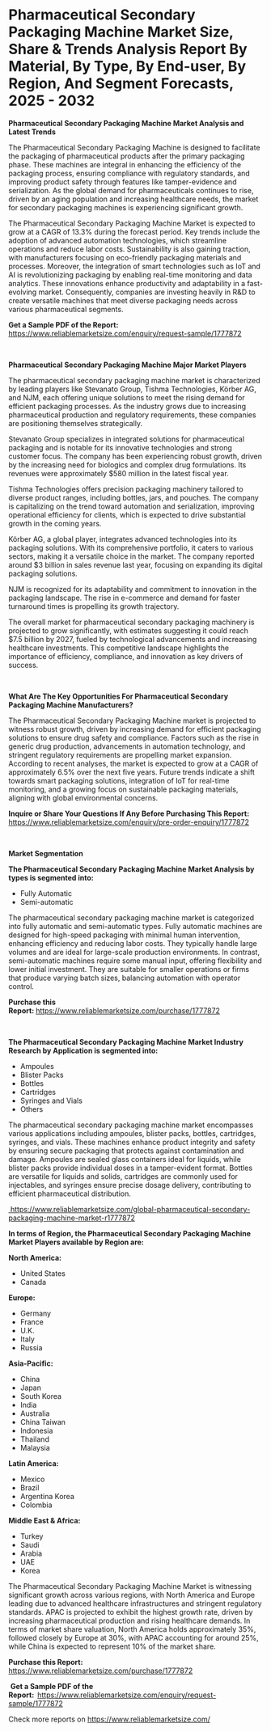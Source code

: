<p><h1>Pharmaceutical Secondary Packaging Machine Market Size, Share & Trends Analysis Report By Material, By Type, By End-user, By Region, And Segment Forecasts, 2025 - 2032</h1></p><p><strong>Pharmaceutical Secondary Packaging Machine Market Analysis and Latest Trends</strong></p>
<p><p>The Pharmaceutical Secondary Packaging Machine is designed to facilitate the packaging of pharmaceutical products after the primary packaging phase. These machines are integral in enhancing the efficiency of the packaging process, ensuring compliance with regulatory standards, and improving product safety through features like tamper-evidence and serialization. As the global demand for pharmaceuticals continues to rise, driven by an aging population and increasing healthcare needs, the market for secondary packaging machines is experiencing significant growth.</p><p>The Pharmaceutical Secondary Packaging Machine Market is expected to grow at a CAGR of 13.3% during the forecast period. Key trends include the adoption of advanced automation technologies, which streamline operations and reduce labor costs. Sustainability is also gaining traction, with manufacturers focusing on eco-friendly packaging materials and processes. Moreover, the integration of smart technologies such as IoT and AI is revolutionizing packaging by enabling real-time monitoring and data analytics. These innovations enhance productivity and adaptability in a fast-evolving market. Consequently, companies are investing heavily in R&D to create versatile machines that meet diverse packaging needs across various pharmaceutical segments.</p></p>
<p><strong>Get a Sample PDF of the Report:&nbsp;</strong> <a href="https://www.reliablemarketsize.com/enquiry/request-sample/1777872?utm_campaign=3106&utm_medium=2&utm_source=Github&utm_content=ia&utm_term=05032025&utm_id=pharmaceutical-secondary-packaging-machine">https://www.reliablemarketsize.com/enquiry/request-sample/1777872</a></p>
<p>&nbsp;</p>
<p><strong>Pharmaceutical Secondary Packaging Machine Major Market Players</strong></p>
<p><p>The pharmaceutical secondary packaging machine market is characterized by leading players like Stevanato Group, Tishma Technologies, Körber AG, and NJM, each offering unique solutions to meet the rising demand for efficient packaging processes. As the industry grows due to increasing pharmaceutical production and regulatory requirements, these companies are positioning themselves strategically.</p><p>Stevanato Group specializes in integrated solutions for pharmaceutical packaging and is notable for its innovative technologies and strong customer focus. The company has been experiencing robust growth, driven by the increasing need for biologics and complex drug formulations. Its revenues were approximately $580 million in the latest fiscal year.</p><p>Tishma Technologies offers precision packaging machinery tailored to diverse product ranges, including bottles, jars, and pouches. The company is capitalizing on the trend toward automation and serialization, improving operational efficiency for clients, which is expected to drive substantial growth in the coming years.</p><p>Körber AG, a global player, integrates advanced technologies into its packaging solutions. With its comprehensive portfolio, it caters to various sectors, making it a versatile choice in the market. The company reported around $3 billion in sales revenue last year, focusing on expanding its digital packaging solutions.</p><p>NJM is recognized for its adaptability and commitment to innovation in the packaging landscape. The rise in e-commerce and demand for faster turnaround times is propelling its growth trajectory.</p><p>The overall market for pharmaceutical secondary packaging machinery is projected to grow significantly, with estimates suggesting it could reach $7.5 billion by 2027, fueled by technological advancements and increasing healthcare investments. This competitive landscape highlights the importance of efficiency, compliance, and innovation as key drivers of success.</p></p>
<p>&nbsp;</p>
<p><strong>What Are The Key Opportunities For Pharmaceutical Secondary Packaging Machine Manufacturers?</strong></p>
<p><p>The Pharmaceutical Secondary Packaging Machine market is projected to witness robust growth, driven by increasing demand for efficient packaging solutions to ensure drug safety and compliance. Factors such as the rise in generic drug production, advancements in automation technology, and stringent regulatory requirements are propelling market expansion. According to recent analyses, the market is expected to grow at a CAGR of approximately 6.5% over the next five years. Future trends indicate a shift towards smart packaging solutions, integration of IoT for real-time monitoring, and a growing focus on sustainable packaging materials, aligning with global environmental concerns.</p></p>
<p><strong>Inquire or Share Your Questions If Any Before Purchasing This Report:</strong> <a href="https://www.reliablemarketsize.com/enquiry/pre-order-enquiry/1777872?utm_campaign=3106&utm_medium=2&utm_source=Github&utm_content=ia&utm_term=05032025&utm_id=pharmaceutical-secondary-packaging-machine">https://www.reliablemarketsize.com/enquiry/pre-order-enquiry/1777872</a></p>
<p>&nbsp;</p>
<p><strong>Market Segmentation</strong></p>
<p><strong>The Pharmaceutical Secondary Packaging Machine Market Analysis by types is segmented into:</strong></p>
<p><ul><li>Fully Automatic</li><li>Semi-automatic</li></ul></p>
<p><p>The pharmaceutical secondary packaging machine market is categorized into fully automatic and semi-automatic types. Fully automatic machines are designed for high-speed packaging with minimal human intervention, enhancing efficiency and reducing labor costs. They typically handle large volumes and are ideal for large-scale production environments. In contrast, semi-automatic machines require some manual input, offering flexibility and lower initial investment. They are suitable for smaller operations or firms that produce varying batch sizes, balancing automation with operator control.</p></p>
<p><strong>Purchase this Report:&nbsp;</strong><a href="https://www.reliablemarketsize.com/purchase/1777872?utm_campaign=3106&utm_medium=2&utm_source=Github&utm_content=ia&utm_term=05032025&utm_id=pharmaceutical-secondary-packaging-machine">https://www.reliablemarketsize.com/purchase/1777872</a></p>
<p>&nbsp;</p>
<p><strong>The Pharmaceutical Secondary Packaging Machine Market Industry Research by Application is segmented into:</strong></p>
<p><ul><li>Ampoules</li><li>Blister Packs</li><li>Bottles</li><li>Cartridges</li><li>Syringes and Vials</li><li>Others</li></ul></p>
<p><p>The pharmaceutical secondary packaging machine market encompasses various applications including ampoules, blister packs, bottles, cartridges, syringes, and vials. These machines enhance product integrity and safety by ensuring secure packaging that protects against contamination and damage. Ampoules are sealed glass containers ideal for liquids, while blister packs provide individual doses in a tamper-evident format. Bottles are versatile for liquids and solids, cartridges are commonly used for injectables, and syringes ensure precise dosage delivery, contributing to efficient pharmaceutical distribution.</p></p>
<p><a href="https://www.reliablemarketsize.com/global-pharmaceutical-secondary-packaging-machine-market-r1777872?utm_campaign=3106&utm_medium=2&utm_source=Github&utm_content=ia&utm_term=05032025&utm_id=pharmaceutical-secondary-packaging-machine">&nbsp;https://www.reliablemarketsize.com/global-pharmaceutical-secondary-packaging-machine-market-r1777872</a></p>
<p><strong>In terms of Region, the Pharmaceutical Secondary Packaging Machine Market Players available by Region are:</strong></p>
<p>
    <p> <strong> North America: </strong>
        <ul>
            <li>United States</li>
            <li>Canada</li>
        </ul>
        </p> 
    <p> <strong> Europe: </strong>
        <ul>
            <li>Germany</li>
            <li>France</li>
            <li>U.K.</li>
            <li>Italy</li>
            <li>Russia</li>
        </ul>
        </p> 
    <p> <strong> Asia-Pacific: </strong>
        <ul>
            <li>China</li>
            <li>Japan</li>
            <li>South Korea</li>
            <li>India</li>
            <li>Australia</li>
            <li>China Taiwan</li>
            <li>Indonesia</li>
            <li>Thailand</li>
            <li>Malaysia</li>
        </ul>
        </p> 
    <p> <strong> Latin America: </strong>
        <ul>
            <li>Mexico</li>
            <li>Brazil</li>
            <li>Argentina Korea</li>
            <li>Colombia</li>
        </ul>
        </p> 
    <p> <strong> Middle East & Africa: </strong>
        <ul>
            <li>Turkey</li>
            <li>Saudi</li>
            <li>Arabia</li>
            <li>UAE</li>
            <li>Korea</li>
        </ul>
    </p>
    </p>
<p><p>The Pharmaceutical Secondary Packaging Machine Market is witnessing significant growth across various regions, with North America and Europe leading due to advanced healthcare infrastructures and stringent regulatory standards. APAC is projected to exhibit the highest growth rate, driven by increasing pharmaceutical production and rising healthcare demands. In terms of market share valuation, North America holds approximately 35%, followed closely by Europe at 30%, with APAC accounting for around 25%, while China is expected to represent 10% of the market share.</p></p>
<p><strong>Purchase this Report: </strong><a href="https://www.reliablemarketsize.com/purchase/1777872?utm_campaign=3106&utm_medium=2&utm_source=Github&utm_content=ia&utm_term=05032025&utm_id=pharmaceutical-secondary-packaging-machine">https://www.reliablemarketsize.com/purchase/1777872</a></p>
<p>&nbsp;<strong>Get a Sample PDF of the Report:&nbsp;&nbsp;</strong><a href="https://www.reliablemarketsize.com/enquiry/request-sample/1777872?utm_campaign=3106&utm_medium=2&utm_source=Github&utm_content=ia&utm_term=05032025&utm_id=pharmaceutical-secondary-packaging-machine">https://www.reliablemarketsize.com/enquiry/request-sample/1777872</a></p>
<p><strong></strong></p>
<p>Check more reports on <a href="https://www.reliablemarketsize.com/?utm_campaign=3106&utm_medium=2&utm_source=Github&utm_content=ia&utm_term=05032025&utm_id=pharmaceutical-secondary-packaging-machine">https://www.reliablemarketsize.com/</a></p>